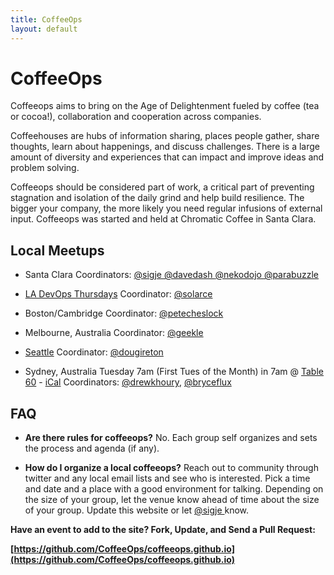 ```yaml
---
title: CoffeeOps
layout: default
---
```


<h1>CoffeeOps</h1>

Coffeeops aims to bring on the Age of Delightenment fueled by coffee (tea or cocoa!), collaboration and cooperation across companies.

Coffeehouses are hubs of information sharing, places people gather, share thoughts, learn about happenings, and discuss challenges. There is a large amount of diversity and experiences that can impact and improve ideas and problem solving. 


Coffeeops should be considered part of work, a critical part of preventing stagnation and isolation of the daily grind and help build resilience. The bigger your company, the more likely you need regular infusions of external input. Coffeeops was started and held at Chromatic Coffee in Santa Clara. 


<h2>Local Meetups</h2>


* Santa Clara
  Coordinators:
    [ @sigje ](https://twitter.com/sigje)
    [ @davedash ](https://twitter.com/davedash)
    [ @nekodojo ](https://twitter.com/nekodojo)
    [ @parabuzzle ](https://twitter.com/parabuzzle)

* [LA DevOps Thursdays](http://www.meetup.com/ladevops/events/218067202/)
  Coordinator:
    [@solarce](https://twitter.com/solarce)

* Boston/Cambridge Coordinator: [@petecheslock](https://twitter.com/petecheslock)

* Melbourne, Australia 
  Coordinator:
    [@geekle](https://twitter.com/geekle)

* [Seattle](http://www.meetup.com/Downtown-Seattle-Friday-Morning-CoffeeOps/) 
  Coordinator:
    [@dougireton](https://twitter.com/dougireton)

* Sydney, Australia Tuesday 7am (First Tues of the Month) in 7am @ [Table 60](https://goo.gl/RinIFT) - [iCal](goo.gl/CNo9eB) 
  Coordinators:
    [@drewkhoury](https://twitter.com/drewkhoury), [@bryceflux](https://twitter.com/bryceflux)



<h2>FAQ</h2>

* <b>Are there rules for coffeeops?</b> No. Each group self organizes and sets the process and agenda (if any).</li>

* <b>How do I organize a local coffeeops?</b> Reach out to community through twitter and any local email lists and see who is interested. Pick a time and date and a place with a good environment for talking. Depending on the size of your group, let the venue know ahead of time about the size of your group. Update this website or let [ @sigje ](https://twitter.com/sigje) know.
    
**Have an event to add to the site? Fork, Update, and Send a Pull Request:**

**[https://github.com/CoffeeOps/coffeeops.github.io](https://github.com/CoffeeOps/coffeeops.github.io)**
